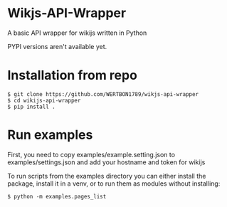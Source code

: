 # Wikjs-API-Wrapper
A basic API wrapper for wikijs written in Python



PYPI versions aren't available yet.


# Installation from repo
```
$ git clone https://github.com/WERTBON1789/wikjs-api-wrapper
$ cd wikijs-api-wrapper
$ pip install .
```

# Run examples

First, you need to copy examples/example.setting.json to examples/settings.json
and add your hostname and token for wikijs

To run scripts from the examples directory you can either install the package, install it in a venv, or to run them as modules without installing:

```
$ python -m examples.pages_list
```
